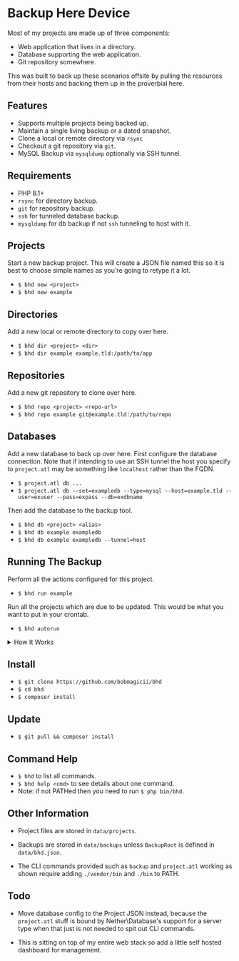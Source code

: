# Backup Here Device

Most of my projects are made up of three components:

* Web application that lives in a directory.
* Database supporting the web application.
* Git repository somewhere.

This was built to back up these scenarios offsite by pulling the resources from their hosts and backing them up in the proverbial here.


## Features

* Supports multiple projects being backed up.
* Maintain a single living backup or a dated snapshot.
* Clone a local or remote directory via `rsync`
* Checkout a git repository via `git`.
* MySQL Backup via `mysqldump` optionally via SSH tunnel.


## Requirements

* PHP 8.1+
* `rsync` for directory backup.
* `git` for repository backup.
* `ssh` for tunneled database backup.
* `mysqldump` for db backup if not `ssh` tunneling to host with it.


## Projects

Start a new backup project. This will create a JSON file named this so it is best to choose simple names as you're going to retype it a lot.

* `$ bhd new <project>`
* `$ bhd new example`


## Directories

Add a new local or remote directory to copy over here.

* `$ bhd dir <project> <dir>`
* `$ bhd dir example example.tld:/path/to/app`


## Repositories

Add a new git repository to clone over here.

* `$ bhd repo <project> <repo-url>`
* `$ bhd repo example git@example.tld:/path/to/repo`


## Databases

Add a new database to back up over here. First configure the database connection. Note that if intending to use an SSH tunnel the host you specify to `project.atl` may be something like `localhost` rather than the FQDN.

* `$ project.atl db ...`
* `$ project.atl db --set=exampledb --type=mysql --host=example.tld --user=exuser --pass=expass --db=exdbname`

Then add the database to the backup tool.

* `$ bhd db <project> <alias>`
* `$ bhd db example exampledb`
* `$ bhd db example exampledb --tunnel=host`


## Running The Backup

Perform all the actions configured for this project.

* `$ bhd run example`

Run all the projects which are due to be updated. This would be what you want to put in your crontab.

* `$ bhd autorun`

<details>
	<summary>How It Works</summary>


* `rsync -azq --delete` meaning quietly archive, compress the network, and delete files in the destination that have been removed from the source. On a snapshot that means nothing but on a living backup it means it is kept in sync with the source.

* `git clone repo-url` the clone the repo as it is now.

* `git pull -C path` in future runs if single living backups mode.

* `mysqldump ... > backup.sql` directly connecting and exporting the DB.

* `ssh tunnel-host "mysqldump ..." > backup.sql` if TunnelHost is set.

Note: The SSH tunnel currently has no auth config in this utility as it is
expecting you have magic key entry configured from here to there.
</details>


## Install

* `$ git clone https://github.com/bobmagicii/bhd`
* `$ cd bhd`
* `$ composer install`


## Update

* `$ git pull && composer install`


## Command Help

* `$ bhd` to list all commands.
* `$ bhd help <cmd>` to see details about one command.
* Note: if not PATHed then you need to run `$ php bin/bhd`.


## Other Information

* Project files are stored in `data/projects`.

* Backups are stored in `data/backups` unless `BackupRoot` is defined in `data/bhd.json`.

* The CLI commands provided such as `backup` and `project.atl` working as shown require adding `./vendor/bin` and `./bin` to PATH.


## Todo

* Move database config to the Project JSON instead, because the `project.atl` stuff is bound by Nether\Database's support for a server type when that just is not needed to spit out CLI commands.

* This is sitting on top of my entire web stack so add a little self hosted dashboard for management.
